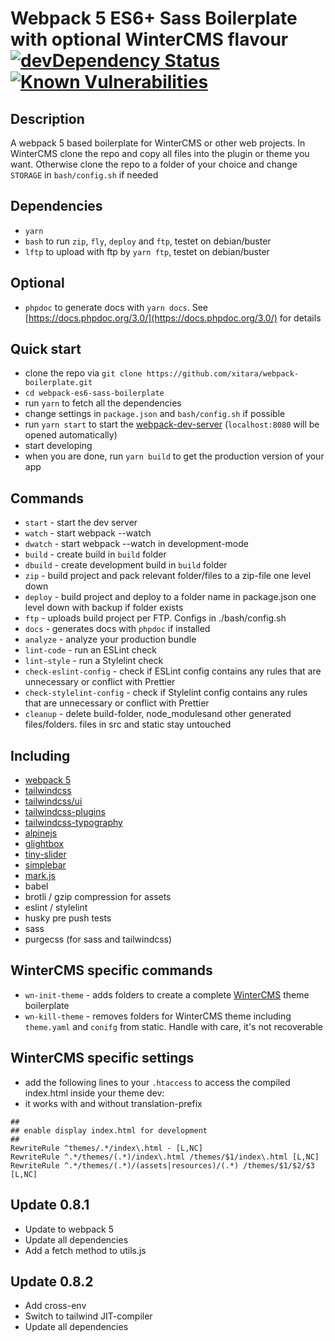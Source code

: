 # Webpack 5 ES6+ Sass Boilerplate with optional WinterCMS flavour [![devDependency Status](https://david-dm.org/xitara/webpack-boilerplate/dev-status.svg)](https://david-dm.org/xitara/webpack-boilerplate/?type=dev) [![Known Vulnerabilities](https://snyk.io/test/github/xitara/webpack-boilerplate/badge.svg)](https://snyk.io//test/github/xitara/webpack-boilerplate)

## Description

A webpack 5 based boilerplate for WinterCMS or other web projects.
In WinterCMS clone the repo and copy all files into the plugin or theme you want.
Otherwise clone the repo to a folder of your choice and change
`STORAGE` in `bash/config.sh` if needed

## Dependencies

- `yarn`
- `bash` to run `zip`, `fly`, `deploy` and `ftp`, testet on debian/buster
- `lftp` to upload with ftp by `yarn ftp`, testet on debian/buster

## Optional
- `phpdoc` to generate docs with `yarn docs`. See [https://docs.phpdoc.org/3.0/](https://docs.phpdoc.org/3.0/) for details

## Quick start

- clone the repo via `git clone https://github.com/xitara/webpack-boilerplate.git`
- `cd webpack-es6-sass-boilerplate`
- run `yarn` to fetch all the dependencies
- change settings in `package.json` and `bash/config.sh` if possible
- run `yarn start` to start the [webpack-dev-server](https://github.com/webpack/webpack-dev-server) (`localhost:8080` will be opened automatically)
- start developing
- when you are done, run `yarn build` to get the production version of your app

## Commands

- `start` - start the dev server
- `watch` - start webpack --watch
- `dwatch` - start webpack --watch in development-mode
- `build` - create build in `build` folder
- `dbuild` - create development build in `build` folder
- `zip` - build project and pack relevant folder/files to a zip-file one level down
- `deploy` - build project and deploy to a folder name in package.json one level down with backup if folder exists
- `ftp` - uploads build project per FTP. Configs in ./bash/config.sh
- `docs` - generates docs with `phpdoc` if installed
- `analyze` - analyze your production bundle
- `lint-code` - run an ESLint check
- `lint-style` - run a Stylelint check
- `check-eslint-config` - check if ESLint config contains any rules that are unnecessary or conflict with Prettier
- `check-stylelint-config` - check if Stylelint config contains any rules that are unnecessary or conflict with Prettier
- `cleanup` - delete build-folder, node_modulesand other generated files/folders. files in src and static stay untouched

## Including

- [webpack 5](https://github.com/webpack/webpack)
- [tailwindcss](https://tailwindcss.com)
- [tailwindcss/ui](https://tailwindui.com/)
- [tailwindcss-plugins](https://github.com/lorisleiva/tailwindcss-plugins)
- [tailwindcss-typography](https://github.com/tailwindlabs/tailwindcss-typography)
- [alpinejs](https://github.com/alpinejs/alpine)
- [glightbox](https://github.com/biati-digital/glightbox)
- [tiny-slider](https://github.com/ganlanyuan/tiny-slider)
- [simplebar](https://github.com/Grsmto/simplebar)
- [mark.js](https://markjs.io/)
- babel
- brotli / gzip compression for assets
- eslint / stylelint
- husky pre push tests
- sass
- purgecss (for sass and tailwindcss)

## WinterCMS specific commands

- `wn-init-theme` - adds folders to create a complete [WinterCMS](https://wintercms.com) theme boilerplate
- `wn-kill-theme` - removes folders for WinterCMS theme including `theme.yaml` and `conifg` from static. Handle with care, it's not recoverable

## WinterCMS specific settings

- add the following lines to your `.htaccess` to access the compiled index.html inside your theme dev:
- it works with and without translation-prefix
```
##
## enable display index.html for development
##
RewriteRule ^themes/.*/index\.html - [L,NC]
RewriteRule ^.*/themes/(.*)/index\.html /themes/$1/index\.html [L,NC]
RewriteRule ^.*/themes/(.*)/(assets|resources)/(.*) /themes/$1/$2/$3 [L,NC]
```

## Update 0.8.1

- Update to webpack 5
- Update all dependencies
- Add a fetch method to utils.js

## Update 0.8.2

- Add cross-env
- Switch to tailwind JIT-compiler
- Update all dependencies
